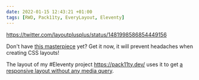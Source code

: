 ```yaml
---
date: 2022-01-15 12:43:21 +01:00
tags: [RWD, Pack11ty, EveryLayout, Eleventy]
---
```


https://twitter.com/layoutplusplus/status/1481998586854449156

Don't have [this masterpiece](https://every-layout.dev/) yet? Get it now, it will prevent headaches when creating CSS layouts!

The layout of my #Eleventy project https://pack11ty.dev/ uses it to get [a responsive layout without any media query](https://pack11ty.dev/documentation/layout/).
